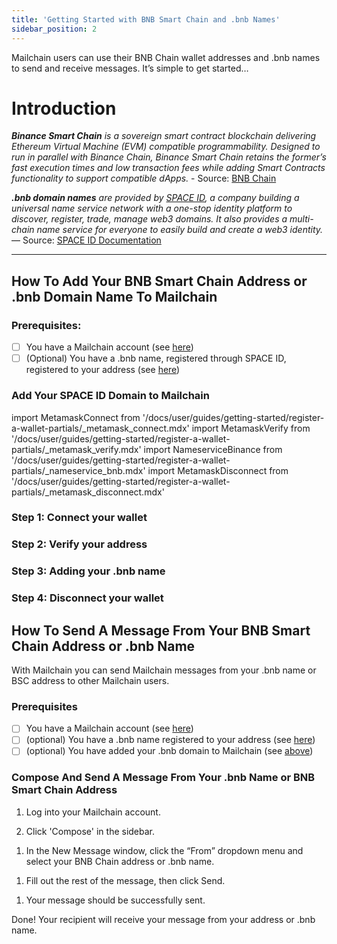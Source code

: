 ```yaml
---
title: 'Getting Started with BNB Smart Chain and .bnb Names'
sidebar_position: 2
---
```


Mailchain users can use their BNB Chain wallet addresses and .bnb names to send and receive messages. It’s simple to get started…

# Introduction

_**Binance Smart Chain** is a sovereign smart contract blockchain delivering Ethereum Virtual Machine (EVM) compatible programmability. Designed to run in parallel with Binance Chain, Binance Smart Chain retains the former’s fast execution times and low transaction fees while adding Smart Contracts functionality to support compatible dApps._ - Source: [BNB Chain](https://www.bnbchain.org/en/activity)

_**.bnb domain names** are provided by [SPACE ID](https://space.id/), a company building a universal name service network with a one-stop identity platform to discover, register, trade, manage web3 domains. It also provides a multi-chain name service for everyone to easily build and create a web3 identity._ — Source: [SPACE ID Documentation](https://docs.space.id/)

---

## How To Add Your BNB Smart Chain Address or .bnb Domain Name To Mailchain

### Prerequisites:

-   [ ] You have a Mailchain account (see [here](/user/guides/getting-started/create-a-mailchain-account))
-   [ ] (Optional) You have a .bnb name, registered through SPACE ID, registered to your address (see [here](/user/guides/wallets-and-identities/spaceid/spaceid-faqs#how-do-i-register-a-space-id-domain))

### Add Your SPACE ID Domain to Mailchain

import MetamaskConnect from '/docs/user/guides/getting-started/register-a-wallet-partials/\_metamask_connect.mdx'
import MetamaskVerify from '/docs/user/guides/getting-started/register-a-wallet-partials/\_metamask_verify.mdx'
import NameserviceBinance from '/docs/user/guides/getting-started/register-a-wallet-partials/\_nameservice_bnb.mdx'
import MetamaskDisconnect from '/docs/user/guides/getting-started/register-a-wallet-partials/\_metamask_disconnect.mdx'

### Step 1: Connect your wallet

<MetamaskConnect />

### Step 2: Verify your address

<MetamaskVerify />

### Step 3: Adding your .bnb name

<NameserviceBinance />

### Step 4: Disconnect your wallet

<MetamaskDisconnect imagePath="/img/user/guides/getting-started/img-register-a-wallet/example-sub-inbox-bnb.png"/>

## How To Send A Message From Your BNB Smart Chain Address or .bnb Name

With Mailchain you can send Mailchain messages from your .bnb name or BSC address to other Mailchain users.

### Prerequisites

-   [ ] You have a Mailchain account (see [here](/user/guides/getting-started/create-a-mailchain-account))
-   [ ] (optional) You have a .bnb name registered to your address (see [here](/user/guides/wallets-and-identities/spaceid/spaceid-faqs/#how-do-i-register-a-space-id-domain))
-   [ ] (optional) You have added your .bnb domain to Mailchain (see [above](/user/guides/wallets-and-identities/binance/binance-getting-started/#how-to-add-your-bnb-smart-chain-address-or-bnb-domain-name-to-mailchain))

### Compose And Send A Message From Your .bnb Name or BNB Smart Chain Address

1. Log into your Mailchain account.

1. Click 'Compose' in the sidebar.

 <!-- ![compose message](../img-binance/binance2_1.png) -->

1. In the New Message window, click the “From” dropdown menu and select your BNB Chain address or .bnb name.

 <!-- ![select your web3 identity](../img-binance/binance2_2.png) -->

1. Fill out the rest of the message, then click Send.

 <!-- ![write message](../img-binance/binance2_3.png) -->

1. Your message should be successfully sent.

 <!-- ![message sent](../img-binance/binance2_4.png) -->

Done! Your recipient will receive your message from your address or .bnb name.
